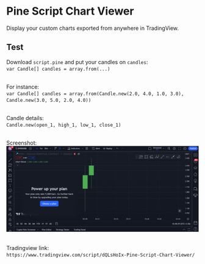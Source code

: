 # Pine Script Chart Viewer
Display your custom charts exported from anywhere in TradingView.

## Test
Download `script.pine` and put your candles on `candles`:
<br>`var Candle[] candles = array.from(...)`

<br>For instance:
<br>`var Candle[] candles = array.from(Candle.new(2.0, 4.0, 1.0, 3.0), Candle.new(3.0, 5.0, 2.0, 4.0))`

<br>Candle details:
<br>`Candle.new(open_1, high_1, low_1, close_1)`

<br>Screenshot:
![screenshot](https://github.com/hsmalvajerdi/pine-script-chart-viewer/blob/master/screenshot.png?raw=true)

<br>Tradingview link:
<br>`https://www.tradingview.com/script/dQLsHoIx-Pine-Script-Chart-Viewer/`
